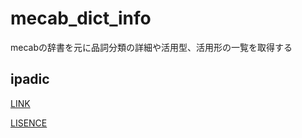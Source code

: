 # mecab_dict_info
mecabの辞書を元に品詞分類の詳細や活用型、活用形の一覧を取得する

## ipadic
[LINK](https://github.com/taku910/mecab/tree/master/mecab-ipadic)

[LISENCE](https://github.com/taku910/mecab/blob/master/mecab-ipadic/COPYING)
